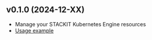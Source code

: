 ## v0.1.0 (2024-12-XX)

- Manage your STACKIT Kubernetes Engine resources
- [Usage example](https://github.com/stackitcloud/stackit-sdk-python/tree/main/examples/ske)

